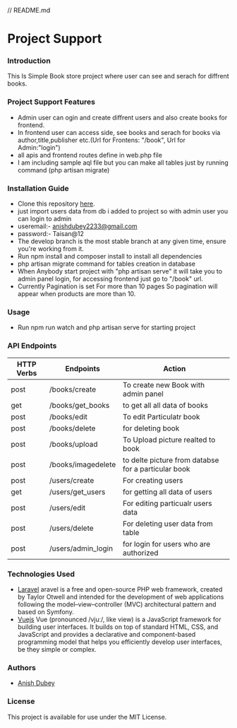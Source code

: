 // README.md
# Project Support
### Introduction
This Is Simple Book store project where user can see and serach for diffrent books.
### Project Support Features
* Admin user can ogin and create diffrent users and also create books for frontend.
* In frontend user can access side, see books and serach for books via author,title,publisher etc.(Url for Frontens: "/book", Url for Admin:"login")
* all apis and frontend routes define in web.php file
* I am including sample aql file but you can make all tables just by running command (php artisan migrate)
### Installation Guide
* Clone this repository [here](https://github.com/anish3196/bookstore).
* just import users data from db i added to project so with admin user you can login to admin 
* useremail:- anishdubey2233@gmail.com 
* password:- Taisan@12
* The develop branch is the most stable branch at any given time, ensure you're working from it.
* Run npm install and composer install to install all dependencies
* php artisan migrate command for tables creation in database
* When Anybody start project with "php artisan serve" it will take you to admin panel login, for accessing frontend just go to "/book" url.
* Currently Pagination is set For more than 10 pages So pagination will appear when products are more than 10.
### Usage
* Run npm run watch and php artisan serve  for starting project
### API Endpoints
| HTTP Verbs | Endpoints | Action |
| --- | --- | --- |
|post| /books/create| To create new Book with admin panel
|get| /books/get_books| to get all all data of books
|post| /books/edit| To edit Particulatr book
|post| /books/delete| for deleting book
|post| /books/upload| To Upload picture realted to book
|post| /books/imagedelete| to delte picture from databse for a particular book
|post| /users/create| For creating users
|get| /users/get_users| for getting all data of users
|post| /users/edit| For editing particualr users data
|post| /users/delete| For deleting user data from table
|post| /users/admin_login| for login for users who are authorized
### Technologies Used

* [Laravel](https://laravel.com/docs/9.x) aravel is a free and open-source PHP web framework, created by Taylor Otwell and intended for the development of web applications following the model–view–controller (MVC) architectural pattern and based on Symfony.
* [Vuejs](https://vuejs.org/guide/introduction.html) Vue (pronounced /vjuː/, like view) is a JavaScript framework for building user interfaces. It builds on top of standard HTML, CSS, and JavaScript and provides a declarative and component-based programming model that helps you efficiently develop user interfaces, be they simple or complex.
### Authors
* [Anish Dubey](https://github.com/anish3196)
### License
This project is available for use under the MIT License.
